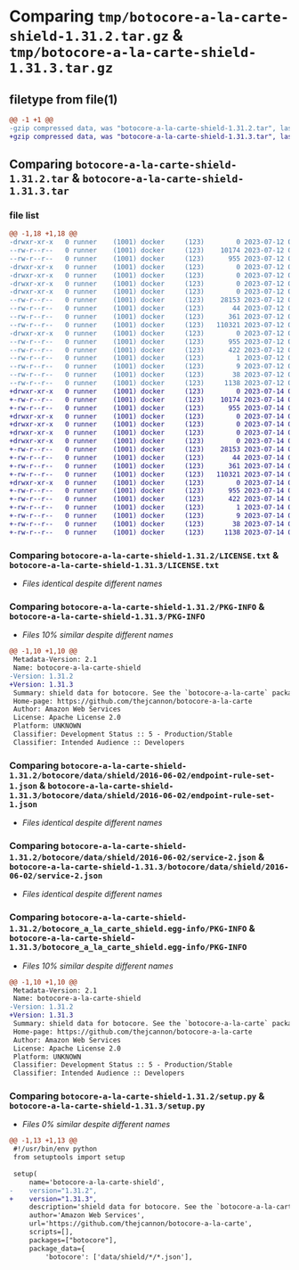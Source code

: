 # Comparing `tmp/botocore-a-la-carte-shield-1.31.2.tar.gz` & `tmp/botocore-a-la-carte-shield-1.31.3.tar.gz`

## filetype from file(1)

```diff
@@ -1 +1 @@
-gzip compressed data, was "botocore-a-la-carte-shield-1.31.2.tar", last modified: Wed Jul 12 01:45:04 2023, max compression
+gzip compressed data, was "botocore-a-la-carte-shield-1.31.3.tar", last modified: Fri Jul 14 01:46:47 2023, max compression
```

## Comparing `botocore-a-la-carte-shield-1.31.2.tar` & `botocore-a-la-carte-shield-1.31.3.tar`

### file list

```diff
@@ -1,18 +1,18 @@
-drwxr-xr-x   0 runner    (1001) docker     (123)        0 2023-07-12 01:45:04.667545 botocore-a-la-carte-shield-1.31.2/
--rw-r--r--   0 runner    (1001) docker     (123)    10174 2023-07-12 01:45:04.000000 botocore-a-la-carte-shield-1.31.2/LICENSE.txt
--rw-r--r--   0 runner    (1001) docker     (123)      955 2023-07-12 01:45:04.667545 botocore-a-la-carte-shield-1.31.2/PKG-INFO
-drwxr-xr-x   0 runner    (1001) docker     (123)        0 2023-07-12 01:45:04.663545 botocore-a-la-carte-shield-1.31.2/botocore/
-drwxr-xr-x   0 runner    (1001) docker     (123)        0 2023-07-12 01:45:04.663545 botocore-a-la-carte-shield-1.31.2/botocore/data/
-drwxr-xr-x   0 runner    (1001) docker     (123)        0 2023-07-12 01:45:04.663545 botocore-a-la-carte-shield-1.31.2/botocore/data/shield/
-drwxr-xr-x   0 runner    (1001) docker     (123)        0 2023-07-12 01:45:04.663545 botocore-a-la-carte-shield-1.31.2/botocore/data/shield/2016-06-02/
--rw-r--r--   0 runner    (1001) docker     (123)    28153 2023-07-12 01:44:12.000000 botocore-a-la-carte-shield-1.31.2/botocore/data/shield/2016-06-02/endpoint-rule-set-1.json
--rw-r--r--   0 runner    (1001) docker     (123)       44 2023-07-12 01:44:12.000000 botocore-a-la-carte-shield-1.31.2/botocore/data/shield/2016-06-02/examples-1.json
--rw-r--r--   0 runner    (1001) docker     (123)      361 2023-07-12 01:44:12.000000 botocore-a-la-carte-shield-1.31.2/botocore/data/shield/2016-06-02/paginators-1.json
--rw-r--r--   0 runner    (1001) docker     (123)   110321 2023-07-12 01:44:12.000000 botocore-a-la-carte-shield-1.31.2/botocore/data/shield/2016-06-02/service-2.json
-drwxr-xr-x   0 runner    (1001) docker     (123)        0 2023-07-12 01:45:04.667545 botocore-a-la-carte-shield-1.31.2/botocore_a_la_carte_shield.egg-info/
--rw-r--r--   0 runner    (1001) docker     (123)      955 2023-07-12 01:45:04.000000 botocore-a-la-carte-shield-1.31.2/botocore_a_la_carte_shield.egg-info/PKG-INFO
--rw-r--r--   0 runner    (1001) docker     (123)      422 2023-07-12 01:45:04.000000 botocore-a-la-carte-shield-1.31.2/botocore_a_la_carte_shield.egg-info/SOURCES.txt
--rw-r--r--   0 runner    (1001) docker     (123)        1 2023-07-12 01:45:04.000000 botocore-a-la-carte-shield-1.31.2/botocore_a_la_carte_shield.egg-info/dependency_links.txt
--rw-r--r--   0 runner    (1001) docker     (123)        9 2023-07-12 01:45:04.000000 botocore-a-la-carte-shield-1.31.2/botocore_a_la_carte_shield.egg-info/top_level.txt
--rw-r--r--   0 runner    (1001) docker     (123)       38 2023-07-12 01:45:04.667545 botocore-a-la-carte-shield-1.31.2/setup.cfg
--rw-r--r--   0 runner    (1001) docker     (123)     1138 2023-07-12 01:45:04.000000 botocore-a-la-carte-shield-1.31.2/setup.py
+drwxr-xr-x   0 runner    (1001) docker     (123)        0 2023-07-14 01:46:47.359048 botocore-a-la-carte-shield-1.31.3/
+-rw-r--r--   0 runner    (1001) docker     (123)    10174 2023-07-14 01:46:47.000000 botocore-a-la-carte-shield-1.31.3/LICENSE.txt
+-rw-r--r--   0 runner    (1001) docker     (123)      955 2023-07-14 01:46:47.359048 botocore-a-la-carte-shield-1.31.3/PKG-INFO
+drwxr-xr-x   0 runner    (1001) docker     (123)        0 2023-07-14 01:46:47.355048 botocore-a-la-carte-shield-1.31.3/botocore/
+drwxr-xr-x   0 runner    (1001) docker     (123)        0 2023-07-14 01:46:47.355048 botocore-a-la-carte-shield-1.31.3/botocore/data/
+drwxr-xr-x   0 runner    (1001) docker     (123)        0 2023-07-14 01:46:47.355048 botocore-a-la-carte-shield-1.31.3/botocore/data/shield/
+drwxr-xr-x   0 runner    (1001) docker     (123)        0 2023-07-14 01:46:47.359048 botocore-a-la-carte-shield-1.31.3/botocore/data/shield/2016-06-02/
+-rw-r--r--   0 runner    (1001) docker     (123)    28153 2023-07-14 01:45:45.000000 botocore-a-la-carte-shield-1.31.3/botocore/data/shield/2016-06-02/endpoint-rule-set-1.json
+-rw-r--r--   0 runner    (1001) docker     (123)       44 2023-07-14 01:45:45.000000 botocore-a-la-carte-shield-1.31.3/botocore/data/shield/2016-06-02/examples-1.json
+-rw-r--r--   0 runner    (1001) docker     (123)      361 2023-07-14 01:45:45.000000 botocore-a-la-carte-shield-1.31.3/botocore/data/shield/2016-06-02/paginators-1.json
+-rw-r--r--   0 runner    (1001) docker     (123)   110321 2023-07-14 01:45:45.000000 botocore-a-la-carte-shield-1.31.3/botocore/data/shield/2016-06-02/service-2.json
+drwxr-xr-x   0 runner    (1001) docker     (123)        0 2023-07-14 01:46:47.359048 botocore-a-la-carte-shield-1.31.3/botocore_a_la_carte_shield.egg-info/
+-rw-r--r--   0 runner    (1001) docker     (123)      955 2023-07-14 01:46:47.000000 botocore-a-la-carte-shield-1.31.3/botocore_a_la_carte_shield.egg-info/PKG-INFO
+-rw-r--r--   0 runner    (1001) docker     (123)      422 2023-07-14 01:46:47.000000 botocore-a-la-carte-shield-1.31.3/botocore_a_la_carte_shield.egg-info/SOURCES.txt
+-rw-r--r--   0 runner    (1001) docker     (123)        1 2023-07-14 01:46:47.000000 botocore-a-la-carte-shield-1.31.3/botocore_a_la_carte_shield.egg-info/dependency_links.txt
+-rw-r--r--   0 runner    (1001) docker     (123)        9 2023-07-14 01:46:47.000000 botocore-a-la-carte-shield-1.31.3/botocore_a_la_carte_shield.egg-info/top_level.txt
+-rw-r--r--   0 runner    (1001) docker     (123)       38 2023-07-14 01:46:47.359048 botocore-a-la-carte-shield-1.31.3/setup.cfg
+-rw-r--r--   0 runner    (1001) docker     (123)     1138 2023-07-14 01:46:47.000000 botocore-a-la-carte-shield-1.31.3/setup.py
```

### Comparing `botocore-a-la-carte-shield-1.31.2/LICENSE.txt` & `botocore-a-la-carte-shield-1.31.3/LICENSE.txt`

 * *Files identical despite different names*

### Comparing `botocore-a-la-carte-shield-1.31.2/PKG-INFO` & `botocore-a-la-carte-shield-1.31.3/PKG-INFO`

 * *Files 10% similar despite different names*

```diff
@@ -1,10 +1,10 @@
 Metadata-Version: 2.1
 Name: botocore-a-la-carte-shield
-Version: 1.31.2
+Version: 1.31.3
 Summary: shield data for botocore. See the `botocore-a-la-carte` package for more info.
 Home-page: https://github.com/thejcannon/botocore-a-la-carte
 Author: Amazon Web Services
 License: Apache License 2.0
 Platform: UNKNOWN
 Classifier: Development Status :: 5 - Production/Stable
 Classifier: Intended Audience :: Developers
```

### Comparing `botocore-a-la-carte-shield-1.31.2/botocore/data/shield/2016-06-02/endpoint-rule-set-1.json` & `botocore-a-la-carte-shield-1.31.3/botocore/data/shield/2016-06-02/endpoint-rule-set-1.json`

 * *Files identical despite different names*

### Comparing `botocore-a-la-carte-shield-1.31.2/botocore/data/shield/2016-06-02/service-2.json` & `botocore-a-la-carte-shield-1.31.3/botocore/data/shield/2016-06-02/service-2.json`

 * *Files identical despite different names*

### Comparing `botocore-a-la-carte-shield-1.31.2/botocore_a_la_carte_shield.egg-info/PKG-INFO` & `botocore-a-la-carte-shield-1.31.3/botocore_a_la_carte_shield.egg-info/PKG-INFO`

 * *Files 10% similar despite different names*

```diff
@@ -1,10 +1,10 @@
 Metadata-Version: 2.1
 Name: botocore-a-la-carte-shield
-Version: 1.31.2
+Version: 1.31.3
 Summary: shield data for botocore. See the `botocore-a-la-carte` package for more info.
 Home-page: https://github.com/thejcannon/botocore-a-la-carte
 Author: Amazon Web Services
 License: Apache License 2.0
 Platform: UNKNOWN
 Classifier: Development Status :: 5 - Production/Stable
 Classifier: Intended Audience :: Developers
```

### Comparing `botocore-a-la-carte-shield-1.31.2/setup.py` & `botocore-a-la-carte-shield-1.31.3/setup.py`

 * *Files 0% similar despite different names*

```diff
@@ -1,13 +1,13 @@
 #!/usr/bin/env python
 from setuptools import setup
 
 setup(
     name='botocore-a-la-carte-shield',
-    version="1.31.2",
+    version="1.31.3",
     description='shield data for botocore. See the `botocore-a-la-carte` package for more info.',
     author='Amazon Web Services',
     url='https://github.com/thejcannon/botocore-a-la-carte',
     scripts=[],
     packages=["botocore"],
     package_data={
         'botocore': ['data/shield/*/*.json'],
```

